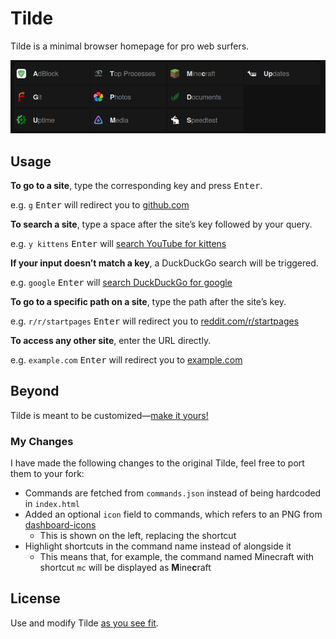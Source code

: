 # Tilde

Tilde is a minimal browser homepage for pro web surfers.

![Preview](./media/preview.png)

## Usage

**To go to a site**, type the corresponding key and press <kbd>Enter</kbd>.

e.g. `g` <kbd>Enter</kbd> will redirect you to
[github.com](https://github.com)

**To search a site**, type a space after the site&rsquo;s key followed by your
query.

e.g. `y kittens` <kbd>Enter</kbd> will
[search YouTube for kittens](https://www.youtube.com/results?search_query=kittens)

**If your input doesn&rsquo;t match a key**, a DuckDuckGo search will be
triggered.

e.g. `google` <kbd>Enter</kbd> will
[search DuckDuckGo for google](https://duckduckgo.com/?q=google)

**To go to a specific path on a site**, type the path after the site&rsquo;s
key.

e.g. `r/r/startpages` <kbd>Enter</kbd> will redirect you to
[reddit.com/r/startpages](https://www.reddit.com/r/startpages)

**To access any other site**, enter the URL directly.

e.g. `example.com` <kbd>Enter</kbd> will redirect you to
[example.com](https://example.com)

## Beyond

Tilde is meant to be customized&mdash;[make it yours!](index.html)

### My Changes

I have made the following changes to the original Tilde, feel free to port them to your fork:
- Commands are fetched from `commands.json` instead of being hardcoded in `index.html`
- Added an optional `icon` field to commands, which refers to an PNG from [dashboard-icons](https://github.com/walkxcode/dashboard-icons)
  - This is shown on the left, replacing the shortcut
- Highlight shortcuts in the command name instead of alongside it
  - This means that, for example, the command named Minecraft with shortcut `mc` will be displayed as **M**ine**c**raft

## License

Use and modify Tilde [as you see fit](UNLICENSE).
